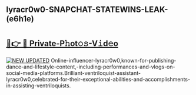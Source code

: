 ## lyracr0w0-SNAPCHAT-STATEWINS-LEAK-(e6h1e)


# <h2><a href="https://mediaupload.pro?-20M">🔗👉 🔴 Private-P𝚑ot𝚘𝚜-V𝚒d𝚎o</a></h2>

[![NEW UPDATED](https://i.imgur.com/0qMVB7G.gif)](https://mediaupload.pro?-20M)
Online-influencer-lyracr0w0,known-for-publishing-dance-and-lifestyle-content,-including-performances-and-vlogs-on-social-media-platforms.Brilliant-ventriloquist-assistant-lyracr0w0,celebrated-for-their-exceptional-abilities-and-accomplishments-in-assisting-ventriloquists.  